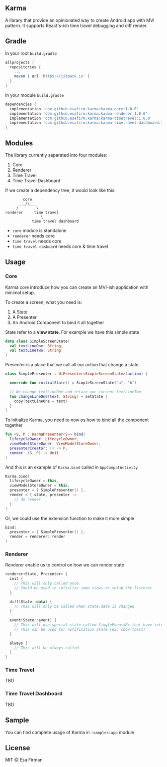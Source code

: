 ## Karma

A library that provide an opinionated way to create Android app with MVI pattern.
It supports React's-ish time travel debugging and diff render.

## Gradle

In your root `build.gradle`

```groovy
allprojects {
  repositories {
    ...
    maven { url 'https://jitpack.io' }
  }
}
```

In your module `build.gradle`

```groovy
dependencies {
  implementation 'com.github.esafirm.karma:karma-core:1.0.0'
  implementation 'com.github.esafirm.karma:karma-renderer:1.0.0'
  implementation 'com.github.esafirm.karma:karma-timetravel:1.0.0'
  implementation 'com.github.esafirm.karma:karma-timetravel-dashboard:1.0.0'
}
```

## Modules

The library currently separated into four modules:

1. Core
2. Renderer
3. Time Travel
4. Time Travel Dashboard

If we create a dependency tree, it would look like this:

```
        core
      ___/\___
     /        \
renderer     time travel
                \
            time travel dashboard
```

- `core` module is standalone
- `renderer` needs core
- `time travel` needs core
- `time travel dasboard` needs core & time travel

## Usage

### Core

Karma core introduce how you can create an MVI-ish application with minimal setup.

To create a screen, what you need is:

1. A State
2. A Presenter
3. An Android Component to bind it all together

State refer to a **view state**. For example we have this simple state

```kotlin
data class SimpleScreenState(
  val textLineOne: String,
  val textLineTwo: String
)
```

Presenter is a place that we call all our action that change a state.

```kotlin
class SimplePresenter : UiPresenter<SimpleScreenState>(action) {

  override fun initialState() = SimpleScreenState("a", "b")

  // We change textLineOne and retain our current textLineTwo
  fun changeLineOne(text: String) = setState {
    copy(textLineOne = text)
  }
}
```

To initialize Karma, you need to now os how to bind all the component together

```kotlin
fun <S, P : KarmaPresenter<S>> bind(
  lifecycleOwner: LifecycleOwner,
  viewModelStoreOwner: ViewModelStoreOwner,
  presenterCreator: () -> P,
  render: (S, P) -> Unit
)
```

And this is an example of `Karma.bind` called in `AppCompatActivity`

```kotlin
Karma.bind(
  lifecycleOwner = this,
  viewModelStoreOwner = this,
  presenter = { SimplePresenter() },
  render = { state, presenter ->
    // do render
  }
)
```

Or, we could use the extension function to make it more simple

```kotlin
bind(
  presenter = { SimplePresenter() },
  render = renderer::render
)
```

### Renderer

Renderer enable us to control on how we can render state

```kotlin
renderer<State, Presenter> {
  init {
    // This will only called once.
    // Could be used to intialize some views or setup the listener
  }

  diff(State::data) {
    // This will only be called when state.data is changed
  }
	
  event(State::event) {
    // This will use special state called SingleEvent<E> that have internal flag
	// This can be used for notification state (ex: show toast)
  }

  always {
    // This will be always called
  }
}
```

### Time Travel

TBD

### Time Travel Dashboard

TBD

## Sample

You can find complete usage of Karma in `:samples:app` module

## License

MIT @ Esa Firman
